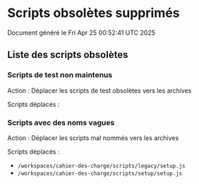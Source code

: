 # Scripts obsolètes supprimés

Document généré le Fri Apr 25 00:52:41 UTC 2025

## Liste des scripts obsolètes

### Scripts de test non maintenus

Action : Déplacer les scripts de test obsolètes vers les archives

Scripts déplacés :


### Scripts avec des noms vagues

Action : Déplacer les scripts mal nommés vers les archives

Scripts déplacés :

- `/workspaces/cahier-des-charge/scripts/legacy/setup.js`
- `/workspaces/cahier-des-charge/scripts/setup/setup.js`
